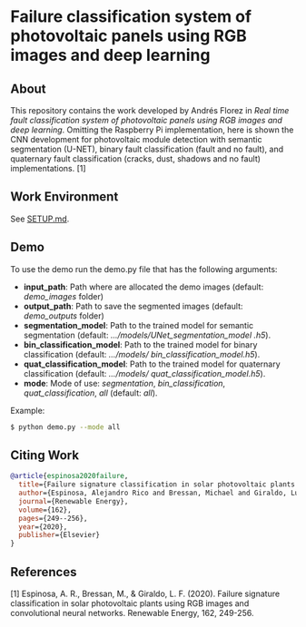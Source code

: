 # Failure classification system of photovoltaic panels using RGB images and deep learning

## About

This repository contains the work developed by Andrés Florez in *Real time fault classification system of photovoltaic
panels using RGB images and deep learning*. Omitting the Raspberry Pi implementation, here is shown the CNN development
for photovoltaic module detection with semantic segmentation (U-NET), binary fault classification (fault and no fault), 
and quaternary fault classification (cracks, dust, shadows and no fault) implementations. [1]

## Work Environment

See [SETUP.md](SETUP.md).

## Demo

To use the demo run the demo.py file that has the following arguments:

- **input_path**: Path where are allocated the demo images (default: *demo_images* folder)
- **output_path**: Path to save the segmented images (default: *demo_outputs* folder)
- **segmentation_model**: Path to the trained model for semantic segmentation (default: *.../models/UNet_segmentation_model
  .h5*).
- **bin_classification_model**: Path to the trained model for binary classification (default: *.../models/
  bin_classification_model.h5*).
- **quat_classification_model**: Path to the trained model for quaternary classification (default: *.../models/
  quat_classification_model.h5*).
- **mode**: Mode of use: *segmentation*, *bin_classification*, *quat_classification*, *all* (default: *all*).

Example:

```sh
$ python demo.py --mode all
```

## Citing Work

```BibTeX
@article{espinosa2020failure,
  title={Failure signature classification in solar photovoltaic plants using RGB images and convolutional neural networks},
  author={Espinosa, Alejandro Rico and Bressan, Michael and Giraldo, Luis Felipe},
  journal={Renewable Energy},
  volume={162},
  pages={249--256},
  year={2020},
  publisher={Elsevier}
}
```

## References

[1] Espinosa, A. R., Bressan, M., & Giraldo, L. F. (2020). Failure signature classification in solar photovoltaic plants using RGB images and convolutional neural networks. Renewable Energy, 162, 249-256.
